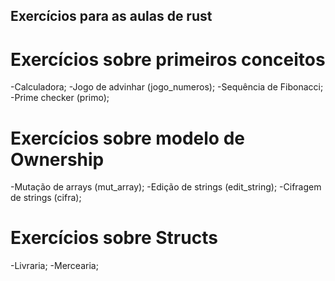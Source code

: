 ## Exercícios para as aulas de rust
# Exercícios sobre primeiros conceitos
  -Calculadora;
  -Jogo de advinhar (jogo_numeros);
  -Sequência de Fibonacci;
  -Prime checker (primo);

# Exercícios sobre modelo de Ownership
  -Mutação de arrays (mut_array);
  -Edição de strings (edit_string);
  -Cifragem de strings (cifra);

# Exercícios sobre Structs
  -Livraria;
  -Mercearia;
  
